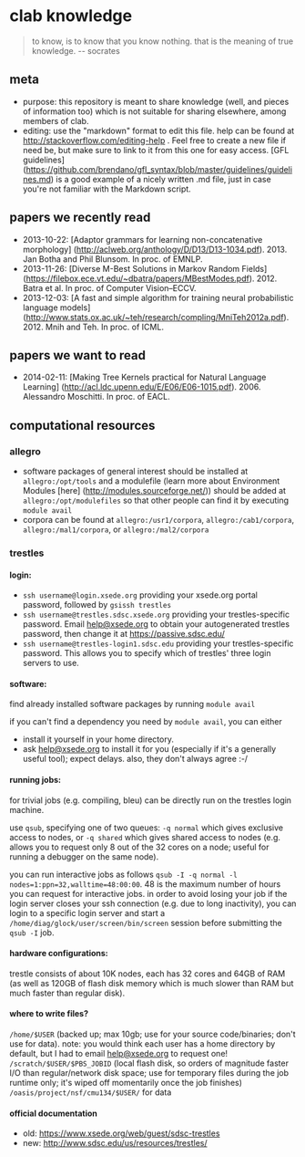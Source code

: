 # clab knowledge

> to know, is to know that you know nothing. that is the meaning of true knowledge. -- socrates

## meta
* purpose: this repository is meant to share knowledge (well, and pieces of information too) which is not suitable for sharing elsewhere, among members of clab. 
* editing: use the "markdown" format to edit this file. help can be found at http://stackoverflow.com/editing-help . Feel free to create a new file if need be, but make sure to link to it from this one for easy access. [GFL guidelines]  (https://github.com/brendano/gfl_syntax/blob/master/guidelines/guidelines.md) is a good example of a nicely written .md file, just in case you're not familiar with the Markdown script.

## papers we recently read
* 2013-10-22: [Adaptor grammars for learning non-concatenative morphology] (http://aclweb.org/anthology/D/D13/D13-1034.pdf). 2013. Jan Botha and Phil Blunsom. In proc. of EMNLP.
* 2013-11-26: [Diverse M-Best Solutions in Markov Random Fields] (https://filebox.ece.vt.edu/~dbatra/papers/MBestModes.pdf). 2012. Batra et al. In proc. of Computer Vision–ECCV.
* 2013-12-03: [A fast and simple algorithm for training neural probabilistic language models] (http://www.stats.ox.ac.uk/~teh/research/compling/MniTeh2012a.pdf). 2012. Mnih and Teh. In proc. of ICML.


## papers we want to read
* 2014-02-11: [Making Tree Kernels practical for Natural Language Learning] (http://acl.ldc.upenn.edu/E/E06/E06-1015.pdf). 2006. Alessandro Moschitti. In proc. of EACL.

## computational resources

### allegro
* software packages of general interest should be installed at ```allegro:/opt/tools``` and a modulefile (learn more about Environment Modules [here] (http://modules.sourceforge.net/)) should be added at ```allegro:/opt/modulefiles``` so that other people can find it by executing ```module avail```
* corpora can be found at ```allegro:/usr1/corpora```, ```allegro:/cab1/corpora```, ```allegro:/mal1/corpora```, or ```allegro:/mal2/corpora```

### trestles
#### login:
* ```ssh username@login.xsede.org``` providing your xsede.org portal password, followed by ```gsissh trestles```
* ```ssh username@trestles.sdsc.xsede.org``` providing your trestles-specific password. Email help@xsede.org to obtain your autogenerated trestles password, then change it at https://passive.sdsc.edu/
* ```ssh username@trestles-login1.sdsc.edu``` providing your trestles-specific password. This allows you to specify which of trestles' three login servers to use. 

#### software:
find already installed software packages by running ```module avail```

if you can't find a dependency you need by ```module avail```, you can either

* install it yourself in your home directory. 
* ask help@xsede.org to install it for you (especially if it's a generally useful tool); expect delays. also, they don't always agree :-/

#### running jobs:
for trivial jobs (e.g. compiling, bleu) can be directly run on the trestles login machine.

use ```qsub```, specifying one of two queues: ```-q normal``` which gives exclusive access to nodes, or ```-q shared``` which gives shared access to nodes (e.g. allows you to request only 8 out of the 32 cores on a node; useful for running a debugger on the same node). 

you can run interactive jobs as follows ```qsub -I -q normal -l nodes=1:ppn=32,walltime=48:00:00```. 48 is the maximum number of hours you can request for interactive jobs. in order to avoid losing your job if the login server closes your ssh connection (e.g. due to long inactivity), you can login to a specific login server and start a ```/home/diag/glock/user/screen/bin/screen``` session before submitting the ```qsub -I``` job.


#### hardware configurations:
trestle consists of about 10K nodes, each has 32 cores and 64GB of RAM (as well as 120GB of flash disk memory which is much slower than RAM but much faster than regular disk). 

#### where to write files?
```/home/$USER``` (backed up; max 10gb; use for your source code/binaries; don't use for data). note: you would think each user has a home directory by default, but I had to email  help@xsede.org to request one!
```/scratch/$USER/$PBS_JOBID``` (local flash disk, so orders of magnitude faster I/O than regular/network disk space; use for temporary files during the job runtime only; it's wiped off momentarily once the job finishes)
```/oasis/project/nsf/cmu134/$USER/``` for data

#### official documentation
* old: https://www.xsede.org/web/guest/sdsc-trestles
* new: http://www.sdsc.edu/us/resources/trestles/
